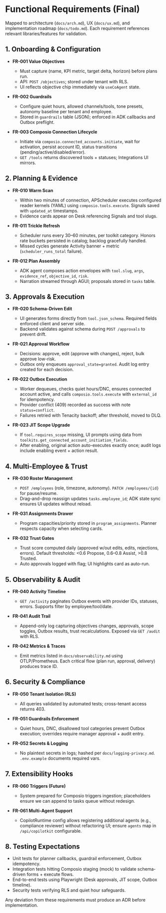 # Functional Requirements (Final)

Mapped to architecture (`docs/arch.md`), UX (`docs/ux.md`), and implementation roadmap (`docs/todo.md`). Each requirement references relevant libraries/features for validation.

## 1. Onboarding & Configuration

- **FR-001 Value Objectives**
  - Must capture (name, KPI metric, target delta, horizon) before plans run.
  - API: `POST /objectives`; stored under tenant with RLS.
  - UI reflects objective chip immediately via `useCoAgent` state.

- **FR-002 Guardrails**
  - Configure quiet hours, allowed channels/tools, tone presets, autonomy baseline per tenant and employee.
  - Stored in `guardrails` table (JSON); enforced in ADK callbacks and Outbox preflight.

- **FR-003 Composio Connection Lifecycle**
  - Initiate via `composio.connected_accounts.initiate`, wait for activation, persist account ID, status transitions (pending/active/disabled/error).
  - `GET /tools` returns discovered tools + statuses; Integrations UI mirrors.

## 2. Planning & Evidence

- **FR-010 Warm Scan**
  - Within two minutes of connection, APScheduler executes configured reader kernels (YAML) using `composio.tools.execute`. Signals saved with `updated_at` timestamps.
  - Evidence cards appear on Desk referencing Signals and tool slugs.

- **FR-011 Trickle Refresh**
  - Scheduler runs every 30–60 minutes, per toolkit category. Honors rate buckets persisted in catalog; backlog gracefully handled.
  - Missed cycles generate Activity banner + metric (`scheduler_runs_total` failure).

- **FR-012 Plan Assembly**
  - ADK agent composes action envelopes with `tool.slug`, `args`, `evidence_ref`, `objective_id`, `risk`.
  - Narration streamed through AGUI; proposals stored in `tasks` table.

## 3. Approvals & Execution

- **FR-020 Schema-Driven Edit**
  - UI generates forms directly from `tool.json_schema`. Required fields enforced client and server side.
  - Backend validates against schema during `POST /approvals` to prevent drift.

- **FR-021 Approval Workflow**
  - Decisions: approve, edit (approve with changes), reject, bulk approve low-risk.
  - Outbox only enqueues `approval_state=granted`. Audit log entry created for each decision.

- **FR-022 Outbox Execution**
  - Worker dequeues, checks quiet hours/DNC, ensures connected account active, and calls `composio.tools.execute` with `external_id` for idempotency.
  - Provider conflict (409) recorded as success with note `status=conflict`.
  - Failures retried with Tenacity backoff; after threshold, moved to DLQ.

- **FR-023 JIT Scope Upgrade**
  - If `tool.requires_scope` missing, UI prompts using data from `toolkits.get_connected_account_initiation_fields`.
  - After enabling, original action auto-executes exactly once; audit logs include enabling event + action result.

## 4. Multi-Employee & Trust

- **FR-030 Roster Management**
  - `POST /employees` (role, timezone, autonomy). `PATCH /employees/{id}` for pause/resume.
  - Drag-and-drop reassign updates `tasks.employee_id`; ADK state sync ensures UI updates without reload.

- **FR-031 Assignments Drawer**
  - Program capacities/priority stored in `program_assignments`. Planner respects capacity when selecting cards.

- **FR-032 Trust Gates**
  - Trust score computed daily (approved w/out edits, edits, rejections, errors). Default thresholds: <0.6 Propose, 0.6–0.8 Assist, >0.8 Trusted.
  - Auto approvals logged with flag; UI highlights card as auto-run.

## 5. Observability & Audit

- **FR-040 Activity Timeline**
  - `GET /activity` paginates Outbox events with provider IDs, statuses, errors. Supports filter by employee/tool/date.

- **FR-041 Audit Trail**
  - Append-only log capturing objectives changes, approvals, scope toggles, Outbox results, trust recalculations. Exposed via `GET /audit` with RLS.

- **FR-042 Metrics & Traces**
  - Emit metrics listed in `docs/observability.md` using OTLP/Prometheus. Each critical flow (plan run, approval, delivery) produces trace ID.

## 6. Security & Compliance

- **FR-050 Tenant Isolation (RLS)**
  - All queries validated by automated tests; cross-tenant access returns 403.

- **FR-051 Guardrails Enforcement**
  - Quiet hours, DNC, disallowed tool categories prevent Outbox execution; overrides require manager approval + audit entry.

- **FR-052 Secrets & Logging**
  - No plaintext secrets in logs; hashed per `docs/logging-privacy.md`. `.env.example` documents required vars.

## 7. Extensibility Hooks

- **FR-060 Triggers (Future)**
  - System prepared for Composio triggers ingestion; placeholders ensure we can append to tasks queue without redesign.

- **FR-061 Multi-Agent Support**
  - CopilotRuntime config allows registering additional agents (e.g., compliance reviewer) without refactoring UI; ensure `agents` map in `/api/copilotkit` configurable.

## 8. Testing Expectations

- Unit tests for planner callbacks, guardrail enforcement, Outbox idempotency.
- Integration tests hitting Composio staging (mock) to validate schema-driven forms + execute flows.
- End-to-end tests using Playwright (Desk approvals, JIT scope, Outbox timeline).
- Security tests verifying RLS and quiet hour safeguards.

Any deviation from these requirements must produce an ADR before implementation.
